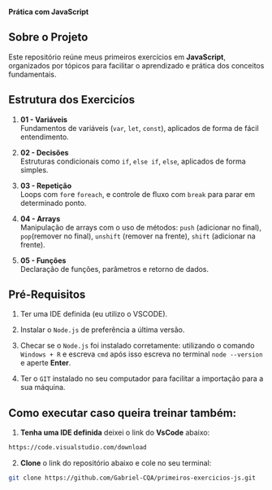 **Prática com JavaScript**

## Sobre o Projeto

Este repositório reúne meus primeiros exercícios em **JavaScript**, organizados por tópicos para facilitar o aprendizado e prática dos conceitos fundamentais.

## Estrutura dos Exercicíos

1. **01 - Variáveis**  
   Fundamentos de variáveis (`var`, `let`, `const`), aplicados de forma de fácil entendimento.

2. **02 - Decisões**  
   Estruturas condicionais como `if`, `else if`, `else`, aplicados de forma simples.

3. **03 - Repetição**  
   Loops com `for`e `foreach`, e controle de fluxo com `break` para parar em determinado ponto.

4. **04 - Arrays**  
   Manipulação de arrays com o uso de métodos: `push` (adicionar no final), `pop`(remover no final), `unshift` (remover na frente), `shift` (adicionar na frente).

5. **05 - Funções**  
   Declaração de funções, parâmetros e retorno de dados.

## Pré-Requisitos

1. Ter uma IDE definida (eu utilizo o VSCODE).

2. Instalar o ``Node.js`` de preferência a última versão.

3. Checar se o ``Node.js`` foi instalado corretamente: utilizando o comando ``Windows + R`` e escreva ``cmd`` após isso escreva no terminal ``node --version`` e aperte **Enter**.

4. Ter o ``GIT`` instalado no seu computador para facilitar a importação para a sua máquina.

## Como executar caso queira treinar também:

1. **Tenha uma IDE definida** deixei o link do **VsCode** abaixo:
```bash
https://code.visualstudio.com/download
```

2. **Clone** o link do repositório abaixo e cole no seu terminal:

```bash
git clone https://github.com/Gabriel-CQA/primeiros-exercicios-js.git
```
